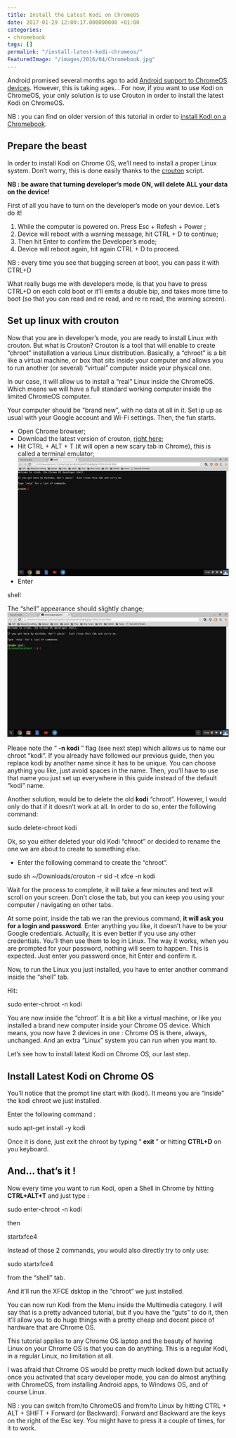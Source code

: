 ```yaml
---
title: Install the Latest Kodi on ChromeOS
date: 2017-01-29 12:00:17.000000000 +01:00
categories:
- chromebook
tags: []
permalink: "/install-latest-kodi-chromeos/"
FeaturedImage: "/images/2016/04/Chromebook.jpg"
---
```

Android promised several months ago to add [Android support to ChromeOS devices](https://sites.google.com/a/chromium.org/dev/chromium-os/chrome-os-systems-supporting-android-apps?hl=en&rd=1). However, this is taking ages… For now, if you want to use Kodi on ChromeOS, your only solution is to use Crouton in order to install the latest Kodi on ChromeOS.

NB : you can find on older version of this tutorial in order to [install Kodi on a Chromebook](https://www.masoopy.com/install-kodi-chromebook/).

## Prepare the beast

In order to install Kodi on Chrome OS, we’ll need to install a proper Linux system. Don’t worry, this is done easily thanks to the [crouton](https://github.com/dnschneid/crouton) script.

**NB : be aware that turning developer’s mode ON, will delete ALL your data on the device!**

First of all you have to turn on the developer’s mode on your device. Let’s do it!

1. While the computer is powered on. Press Esc + Refesh + Power ;
2. Device will reboot with a warning message, hit CTRL + D to continue;
3. Then hit Enter to confirm the Developer’s mode;
4. Device will reboot again, hit again CTRL + D to proceed.

NB : every time you see that bugging screen at boot, you can pass it with CTRL+D

What really bugs me with developers mode, is that you have to press CTRL+D on each cold boot or it’ll emits a double bip, and takes more time to boot (so that you can read and re read, and re re read, the warning screen).

## Set up linux with crouton

Now that you are in developer’s mode, you are ready to install Linux with crouton. But what is Crouton? Crouton is a tool that will enable to create “chroot” installation a various Linux distribution. Basically, a “chroot” is a bit like a virtual machine, or box that sits inside your computer and allows you to run another (or several) “virtual” computer inside your physical one.

In our case, it will allow us to install a “real” Linux inside the ChromeOS. Which means we will have a full standard working computer&nbsp;inside the limited ChromeOS computer.

Your computer should be “brand new”, with no data at all in it. Set ip up as usual with your Google account and Wi-Fi settings. Then, the fun starts.

- Open Chrome browser;
- Download the latest version of crouton, [right here](http://goo.gl/fd3zc);
- Hit CTRL + ALT + T (it will open a new scary tab in Chrome), this is called a terminal emulator;![[shell](/images/2017/01/chromebook_shell-300x169.jpg)](/images/2016/04/chromebook_shell.jpg)
- Enter

shell

The “shell” appearance should slightly change;![[shell root](/images/2017/01/chromebook_shell_root-300x169.jpg)](/images/2016/04/chromebook_shell_root.jpg)

Please note the “ **-n kodi** ” flag (see next step) which allows us to name our chroot “kodi”. If you already have followed our previous guide, then you replace kodi by another name since it has to be unique. You can choose anything you like, just avoid spaces in the name. Then, you’ll have to use that name you just set up everywhere in this guide instead of the default “kodi” name.

Another solution, would be to delete the old **kodi** “chroot”. However, I would only do that if it doesn’t work at all.&nbsp;In order to do so, enter the following command:

sudo delete-chroot kodi

Ok, so you either deleted your old Kodi “chroot” or decided to rename the one we are about to create to something else.

- Enter the following command to create the “chroot”.

sudo sh ~/Downloads/crouton -r sid -t xfce -n kodi

Wait for the process to complete, it will take a few minutes and text will scroll on your screen. Don’t close the tab, but you can keep you using your computer / navigating on other tabs.

At some point, inside the tab we ran the previous command, **it will ask you for a login and password**. Enter anything you like, it doesn’t have to be your Google credentials. Actually, it is even better if you use any other credentials. You’ll then use them to log in Linux. The way it works, when you are prompted for your password, nothing will seem to happen. This is expected. Just enter you password once, hit Enter and confirm it.

Now, to run the Linux you just installed, you have to enter another command inside the “shell” tab.

Hit:

sudo enter-chroot -n kodi

You are now inside the “chroot’. It is a bit like a virtual machine, or like you installed a brand new computer inside your Chrome OS device. Which means, you now have 2 devices in one : Chrome OS is there, always, unchanged. And an extra “Linux” system you can run when you want to.

Let’s see how to install latest Kodi on Chrome OS, our last step.

## Install Latest Kodi on Chrome OS

You’ll notice that the prompt line start with (kodi). It means you are&nbsp;“inside” the kodi chroot we just installed.

Enter the following command :

sudo apt-get install -y kodi

Once it is done, just exit the chroot by typing “ **exit** ” or hitting **CTRL+D** on you keyboard.

## And… that’s it !

Now every time you want to run Kodi, open a Shell in Chrome by hitting **CTRL+ALT+T** and just type :

sudo enter-chroot -n kodi

then

startxfce4

Instead of those 2 commands, you would also directly try to only use:

sudo startxfce4

from the “shell” tab.

And it’ll run the XFCE dsktop in the “chroot” we just installed.

You can now run Kodi from the Menu inside the Multimedia category. I will say that is a pretty advanced tutorial, but if you have the “guts” to do it, then it’ll allow you to do huge things with a pretty cheap and decent piece of hardware that are Chrome OS.

This tutorial applies to any Chrome OS laptop and the beauty of having Linux on your Chrome OS is that you can do anything. This is a regular Kodi, in a regular Linux, no limitation at all.

I was afraid that Chrome OS would be pretty much locked down but actually once you activated that scary developer mode, you can do almost anything with ChromeOS, from installing Android apps, to Windows OS, and of course Linux.

NB : you can switch from/to ChromeOS and from/to Linux by hitting CTRL + ALT + SHIFT + Forward (or Backward). Forward and Backward are the keys on the right of the Esc key. You might have to press it a couple of times, for it to work.

